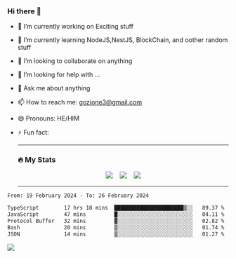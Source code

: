 ### Hi there 👋

<!--
**charlieScript/charlieScript** is a ✨ _special_ ✨ repository because its `README.md` (this file) appears on your GitHub profile.

Here are some ideas to get you started: -->

- 🔭 I’m currently working on Exciting stuff
- 🌱 I’m currently learning NodeJS,NestJS, BlockChain, and oother random stuff
- 👯 I’m looking to collaborate on anything
- 🤔 I’m looking for help with ...
- 💬 Ask me about anything
- 📫 How to reach me: gozione3@gmail.com
- 😄 Pronouns: HE/HIM
- ⚡ Fun fact:


  ---

  ### :fire: My Stats

  <div id="stats" align="center">
  <img src="http://github-readme-streak-stats.herokuapp.com?user=charlieScript&theme=dark&date_format=M%20j%5B%2C%20Y%5D" />&nbsp;&nbsp;&nbsp;
  <img src="https://github-readme-stats.vercel.app/api/top-langs/?username=charlieScript&layout=compact&theme=vision-friendly-dark"/>&nbsp;&nbsp;&nbsp;
  <img src="https://github-readme-stats.vercel.app/api?username=charlieScript&show_icons=true&theme=radical"/>
  </div>

  ---



<!--START_SECTION:waka-->

```txt
From: 19 February 2024 - To: 26 February 2024

TypeScript        17 hrs 18 mins  ██████████████████████▒░░   89.37 %
JavaScript        47 mins         █░░░░░░░░░░░░░░░░░░░░░░░░   04.11 %
Protocol Buffer   32 mins         ▓░░░░░░░░░░░░░░░░░░░░░░░░   02.82 %
Bash              20 mins         ▒░░░░░░░░░░░░░░░░░░░░░░░░   01.74 %
JSON              14 mins         ▒░░░░░░░░░░░░░░░░░░░░░░░░   01.27 %
```

<!--END_SECTION:waka-->
![](https://komarev.com/ghpvc/?username=charlieScript)
